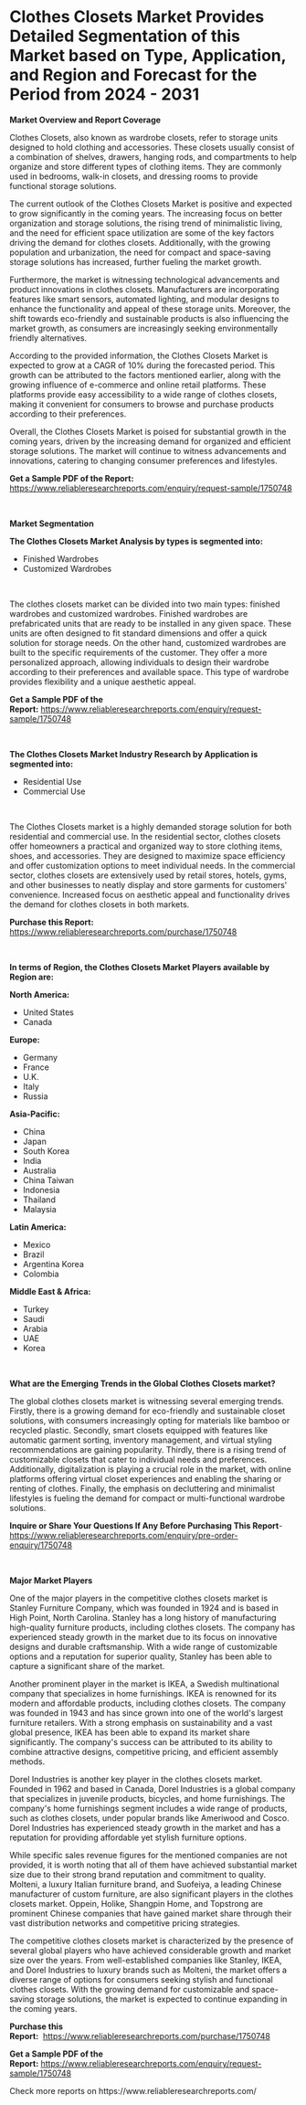<p><h1>Clothes Closets Market Provides Detailed Segmentation of this Market based on Type, Application, and Region and Forecast for the Period from 2024 - 2031</h1></p><p><strong>Market Overview and Report Coverage</strong></p>
<p><p>Clothes Closets, also known as wardrobe closets, refer to storage units designed to hold clothing and accessories. These closets usually consist of a combination of shelves, drawers, hanging rods, and compartments to help organize and store different types of clothing items. They are commonly used in bedrooms, walk-in closets, and dressing rooms to provide functional storage solutions.</p><p>The current outlook of the Clothes Closets Market is positive and expected to grow significantly in the coming years. The increasing focus on better organization and storage solutions, the rising trend of minimalistic living, and the need for efficient space utilization are some of the key factors driving the demand for clothes closets. Additionally, with the growing population and urbanization, the need for compact and space-saving storage solutions has increased, further fueling the market growth.</p><p>Furthermore, the market is witnessing technological advancements and product innovations in clothes closets. Manufacturers are incorporating features like smart sensors, automated lighting, and modular designs to enhance the functionality and appeal of these storage units. Moreover, the shift towards eco-friendly and sustainable products is also influencing the market growth, as consumers are increasingly seeking environmentally friendly alternatives.</p><p>According to the provided information, the Clothes Closets Market is expected to grow at a CAGR of 10% during the forecasted period. This growth can be attributed to the factors mentioned earlier, along with the growing influence of e-commerce and online retail platforms. These platforms provide easy accessibility to a wide range of clothes closets, making it convenient for consumers to browse and purchase products according to their preferences.</p><p>Overall, the Clothes Closets Market is poised for substantial growth in the coming years, driven by the increasing demand for organized and efficient storage solutions. The market will continue to witness advancements and innovations, catering to changing consumer preferences and lifestyles.</p></p>
<p><strong>Get a Sample PDF of the Report:</strong> <a href="https://www.reliableresearchreports.com/enquiry/request-sample/1750748">https://www.reliableresearchreports.com/enquiry/request-sample/1750748</a></p>
<p>&nbsp;</p>
<p><strong>Market Segmentation</strong></p>
<p><strong>The Clothes Closets Market Analysis by types is segmented into:</strong></p>
<p><ul><li>Finished Wardrobes</li><li>Customized Wardrobes</li></ul></p>
<p>&nbsp;</p>
<p><p>The clothes closets market can be divided into two main types: finished wardrobes and customized wardrobes. Finished wardrobes are prefabricated units that are ready to be installed in any given space. These units are often designed to fit standard dimensions and offer a quick solution for storage needs. On the other hand, customized wardrobes are built to the specific requirements of the customer. They offer a more personalized approach, allowing individuals to design their wardrobe according to their preferences and available space. This type of wardrobe provides flexibility and a unique aesthetic appeal.</p></p>
<p><strong>Get a Sample PDF of the Report:</strong>&nbsp;<a href="https://www.reliableresearchreports.com/enquiry/request-sample/1750748">https://www.reliableresearchreports.com/enquiry/request-sample/1750748</a></p>
<p>&nbsp;</p>
<p><strong>The Clothes Closets Market Industry Research by Application is segmented into:</strong></p>
<p><ul><li>Residential Use</li><li>Commercial Use</li></ul></p>
<p>&nbsp;</p>
<p><p>The Clothes Closets market is a highly demanded storage solution for both residential and commercial use. In the residential sector, clothes closets offer homeowners a practical and organized way to store clothing items, shoes, and accessories. They are designed to maximize space efficiency and offer customization options to meet individual needs. In the commercial sector, clothes closets are extensively used by retail stores, hotels, gyms, and other businesses to neatly display and store garments for customers' convenience. Increased focus on aesthetic appeal and functionality drives the demand for clothes closets in both markets.</p></p>
<p><strong>Purchase this Report:</strong>&nbsp; <a href="https://www.reliableresearchreports.com/purchase/1750748">https://www.reliableresearchreports.com/purchase/1750748</a></p>
<p>&nbsp;</p>
<p><strong>In terms of Region, the Clothes Closets Market Players available by Region are:</strong></p>
<p>
    <p> <strong> North America: </strong>
        <ul>
            <li>United States</li>
            <li>Canada</li>
        </ul>
        </p> 
    <p> <strong> Europe: </strong>
        <ul>
            <li>Germany</li>
            <li>France</li>
            <li>U.K.</li>
            <li>Italy</li>
            <li>Russia</li>
        </ul>
        </p> 
    <p> <strong> Asia-Pacific: </strong>
        <ul>
            <li>China</li>
            <li>Japan</li>
            <li>South Korea</li>
            <li>India</li>
            <li>Australia</li>
            <li>China Taiwan</li>
            <li>Indonesia</li>
            <li>Thailand</li>
            <li>Malaysia</li>
        </ul>
        </p> 
    <p> <strong> Latin America: </strong>
        <ul>
            <li>Mexico</li>
            <li>Brazil</li>
            <li>Argentina Korea</li>
            <li>Colombia</li>
        </ul>
        </p> 
    <p> <strong> Middle East & Africa: </strong>
        <ul>
            <li>Turkey</li>
            <li>Saudi</li>
            <li>Arabia</li>
            <li>UAE</li>
            <li>Korea</li>
        </ul>
    </p>
    </p>
<p>&nbsp;</p>
<p><strong>What are the Emerging Trends in the Global Clothes Closets market?</strong></p>
<p><p>The global clothes closets market is witnessing several emerging trends. Firstly, there is a growing demand for eco-friendly and sustainable closet solutions, with consumers increasingly opting for materials like bamboo or recycled plastic. Secondly, smart closets equipped with features like automatic garment sorting, inventory management, and virtual styling recommendations are gaining popularity. Thirdly, there is a rising trend of customizable closets that cater to individual needs and preferences. Additionally, digitalization is playing a crucial role in the market, with online platforms offering virtual closet experiences and enabling the sharing or renting of clothes. Finally, the emphasis on decluttering and minimalist lifestyles is fueling the demand for compact or multi-functional wardrobe solutions.</p></p>
<p><strong>Inquire or Share Your Questions If Any Before Purchasing This Report</strong>- <a href="https://www.reliableresearchreports.com/enquiry/pre-order-enquiry/1750748">https://www.reliableresearchreports.com/enquiry/pre-order-enquiry/1750748</a></p>
<p>&nbsp;</p>
<p><strong>Major Market Players</strong></p>
<p><p>One of the major players in the competitive clothes closets market is Stanley Furniture Company, which was founded in 1924 and is based in High Point, North Carolina. Stanley has a long history of manufacturing high-quality furniture products, including clothes closets. The company has experienced steady growth in the market due to its focus on innovative designs and durable craftsmanship. With a wide range of customizable options and a reputation for superior quality, Stanley has been able to capture a significant share of the market.</p><p>Another prominent player in the market is IKEA, a Swedish multinational company that specializes in home furnishings. IKEA is renowned for its modern and affordable products, including clothes closets. The company was founded in 1943 and has since grown into one of the world's largest furniture retailers. With a strong emphasis on sustainability and a vast global presence, IKEA has been able to expand its market share significantly. The company's success can be attributed to its ability to combine attractive designs, competitive pricing, and efficient assembly methods.</p><p>Dorel Industries is another key player in the clothes closets market. Founded in 1962 and based in Canada, Dorel Industries is a global company that specializes in juvenile products, bicycles, and home furnishings. The company's home furnishings segment includes a wide range of products, such as clothes closets, under popular brands like Ameriwood and Cosco. Dorel Industries has experienced steady growth in the market and has a reputation for providing affordable yet stylish furniture options.</p><p>While specific sales revenue figures for the mentioned companies are not provided, it is worth noting that all of them have achieved substantial market size due to their strong brand reputation and commitment to quality. Molteni, a luxury Italian furniture brand, and Suofeiya, a leading Chinese manufacturer of custom furniture, are also significant players in the clothes closets market. Oppein, Holike, Shangpin Home, and Topstrong are prominent Chinese companies that have gained market share through their vast distribution networks and competitive pricing strategies.</p><p>The competitive clothes closets market is characterized by the presence of several global players who have achieved considerable growth and market size over the years. From well-established companies like Stanley, IKEA, and Dorel Industries to luxury brands such as Molteni, the market offers a diverse range of options for consumers seeking stylish and functional clothes closets. With the growing demand for customizable and space-saving storage solutions, the market is expected to continue expanding in the coming years.</p></p>
<p><strong>Purchase this Report:</strong>&nbsp;&nbsp;<a href="https://www.reliableresearchreports.com/purchase/1750748">https://www.reliableresearchreports.com/purchase/1750748</a></p>
<p></p>
<p><strong>Get a Sample PDF of the Report:</strong>&nbsp;<a href="https://www.reliableresearchreports.com/enquiry/request-sample/1750748">https://www.reliableresearchreports.com/enquiry/request-sample/1750748</a></p>
<p>Check more reports on https://www.reliableresearchreports.com/</p>